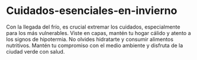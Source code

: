 # Cuidados-esenciales-en-invierno
 Con la llegada del frío, es crucial extremar los cuidados, especialmente para los más vulnerables. Viste en capas, mantén tu hogar cálido y atento a los signos de hipotermia. No olvides hidratarte y consumir alimentos nutritivos. Mantén tu compromiso con el medio ambiente y disfruta de la ciudad verde con salud.
